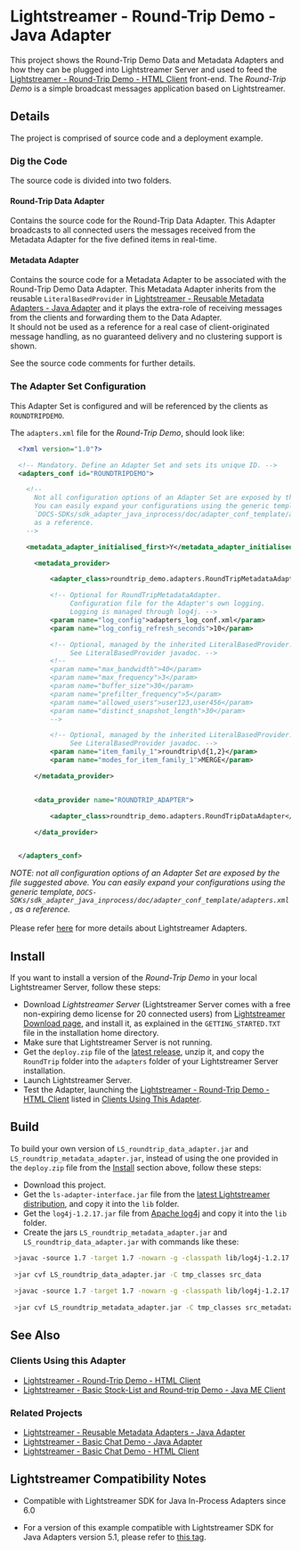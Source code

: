 # Lightstreamer - Round-Trip Demo - Java Adapter

<!-- START DESCRIPTION lightstreamer-example-roundtrip-adapter-java -->

This project shows the Round-Trip Demo Data and Metadata Adapters and how they can be plugged into Lightstreamer Server and used to feed the [Lightstreamer - Round-Trip Demo - HTML Client](https://github.com/Lightstreamer/Lightstreamer-example-RoundTrip-client-javascript) front-end.
The *Round-Trip Demo* is a simple broadcast messages application based on Lightstreamer.

## Details

The project is comprised of source code and a deployment example. 

### Dig the Code

The source code is divided into two folders.

#### Round-Trip Data Adapter
Contains the source code for the Round-Trip Data Adapter. This Adapter broadcasts to all connected users the messages received from the Metadata Adapter for the five defined items in real-time.<br>

#### Metadata Adapter
Contains the source code for a Metadata Adapter to be associated with the Round-Trip Demo Data Adapter. This Metadata Adapter inherits from the reusable `LiteralBasedProvider` in [Lightstreamer - Reusable Metadata Adapters - Java Adapter](https://github.com/Lightstreamer/Lightstreamer-example-ReusableMetadata-adapter-java) and it plays the extra-role of receiving messages from the clients and forwarding them to the Data Adapter.<br>
It should not be used as a reference for a real case of client-originated message handling, as no guaranteed delivery and no clustering support is shown.
<br>

See the source code comments for further details.

<!-- END DESCRIPTION lightstreamer-example-roundtrip-adapter-java -->

### The Adapter Set Configuration

This Adapter Set is configured and will be referenced by the clients as `ROUNDTRIPDEMO`. 

The `adapters.xml` file for the *Round-Trip Demo*, should look like:
```xml      
  <?xml version="1.0"?>

  <!-- Mandatory. Define an Adapter Set and sets its unique ID. -->
  <adapters_conf id="ROUNDTRIPDEMO">

    <!--
      Not all configuration options of an Adapter Set are exposed by this file.
      You can easily expand your configurations using the generic template,
      `DOCS-SDKs/sdk_adapter_java_inprocess/doc/adapter_conf_template/adapters.xml`,
      as a reference.
    -->

    <metadata_adapter_initialised_first>Y</metadata_adapter_initialised_first>

      <metadata_provider>

          <adapter_class>roundtrip_demo.adapters.RoundTripMetadataAdapter</adapter_class>

          <!-- Optional for RoundTripMetadataAdapter.
               Configuration file for the Adapter's own logging.
               Logging is managed through log4j. -->
          <param name="log_config">adapters_log_conf.xml</param>
          <param name="log_config_refresh_seconds">10</param>

          <!-- Optional, managed by the inherited LiteralBasedProvider.
               See LiteralBasedProvider javadoc. -->
          <!--
          <param name="max_bandwidth">40</param>
          <param name="max_frequency">3</param>
          <param name="buffer_size">30</param>
          <param name="prefilter_frequency">5</param>
          <param name="allowed_users">user123,user456</param>
          <param name="distinct_snapshot_length">30</param>
          -->

          <!-- Optional, managed by the inherited LiteralBasedProvider.
               See LiteralBasedProvider javadoc. -->
          <param name="item_family_1">roundtrip\d{1,2}</param>
          <param name="modes_for_item_family_1">MERGE</param>

      </metadata_provider>


      <data_provider name="ROUNDTRIP_ADAPTER">

          <adapter_class>roundtrip_demo.adapters.RoundTripDataAdapter</adapter_class>

      </data_provider>


  </adapters_conf>
```

<i>NOTE: not all configuration options of an Adapter Set are exposed by the file suggested above. 
You can easily expand your configurations using the generic template, `DOCS-SDKs/sdk_adapter_java_inprocess/doc/adapter_conf_template/adapters.xml`, as a reference.</i><br>
<br>
Please refer [here](http://www.lightstreamer.com/docs/base/General%20Concepts.pdf) for more details about Lightstreamer Adapters.<br>

## Install

If you want to install a version of the *Round-Trip Demo* in your local Lightstreamer Server, follow these steps:

* Download *Lightstreamer Server* (Lightstreamer Server comes with a free non-expiring demo license for 20 connected users) from [Lightstreamer Download page](http://www.lightstreamer.com/download.htm), and install it, as explained in the `GETTING_STARTED.TXT` file in the installation home directory.
* Make sure that Lightstreamer Server is not running.
* Get the `deploy.zip` file of the [latest release](https://github.com/Lightstreamer/Lightstreamer-example-RoundTrip-adapter-java/releases), unzip it, and copy the `RoundTrip` folder into the `adapters` folder of your Lightstreamer Server installation.
* Launch Lightstreamer Server.
* Test the Adapter, launching the [Lightstreamer - Round-Trip Demo - HTML Client](https://github.com/Lightstreamer/Lightstreamer-example-RoundTrip-client-javascript) listed in [Clients Using This Adapter](https://github.com/Lightstreamer/Lightstreamer-example-RoundTrip-adapter-java#clients-using-this-adapter).

## Build

To build your own version of `LS_roundtrip_data_adapter.jar` and ` LS_roundtrip_metadata_adapter.jar`, instead of using the one provided in the `deploy.zip` file from the [Install](https://github.com/Lightstreamer/Lightstreamer-example-RoundTrip-adapter-java#install) section above, follow these steps:

* Download this project.
* Get the `ls-adapter-interface.jar` file from the [latest Lightstreamer distribution](http://www.lightstreamer.com/download), and copy it into the `lib` folder.
* Get the `log4j-1.2.17.jar` file from [Apache log4j](https://logging.apache.org/log4j/1.2/) and copy it into the `lib` folder.
* Create the jars `LS_roundtrip_metadata_adapter.jar` and `LS_roundtrip_data_adapter.jar` with commands like these:
```sh
 >javac -source 1.7 -target 1.7 -nowarn -g -classpath lib/log4j-1.2.17.jar;lib/ls-adapter-interface/ls-adapter-interface.jar -sourcepath src/src_data -d tmp_classes src/src_roundtrip/roundtrip_demo/adapters/RoundTripDataAdapter.java
 
 >jar cvf LS_roundtrip_data_adapter.jar -C tmp_classes src_data
 
 >javac -source 1.7 -target 1.7 -nowarn -g -classpath lib/log4j-1.2.17.jar;lib/ls-adapter-interface/ls-adapter-interface.jar;LS_messenger_data_adapter.jar -sourcepath src/src_metadata -d tmp_classes src/src_metadata/roundtrip_demo/adapters/RoundTripMetadataAdapter.java
 
 >jar cvf LS_roundtrip_metadata_adapter.jar -C tmp_classes src_metadata
```

## See Also

### Clients Using this Adapter
<!-- START RELATED_ENTRIES -->

* [Lightstreamer - Round-Trip Demo - HTML Client](https://github.com/Lightstreamer/Lightstreamer-example-RoundTrip-client-javascript)
* [Lightstreamer - Basic Stock-List and Round-trip Demo - Java ME Client](https://github.com/Lightstreamer/Lightstreamer-example-StockList-client-midlet)

<!-- END RELATED_ENTRIES -->

### Related Projects

* [Lightstreamer - Reusable Metadata Adapters - Java Adapter](https://github.com/Lightstreamer/Lightstreamer-example-ReusableMetadata-adapter-java)
* [Lightstreamer - Basic Chat Demo - Java Adapter](https://github.com/Lightstreamer/Lightstreamer-example-Chat-adapter-java)
* [Lightstreamer - Basic Chat Demo - HTML Client](https://github.com/Lightstreamer/Lightstreamer-example-Chat-client-javascript)

## Lightstreamer Compatibility Notes

* Compatible with Lightstreamer SDK for Java In-Process Adapters since 6.0
- For a version of this example compatible with Lightstreamer SDK for Java Adapters version 5.1, please refer to [this tag](https://github.com/Lightstreamer/Lightstreamer-example-RoundTrip-adapter-java/tree/for_Lightstreamer_5.1).

